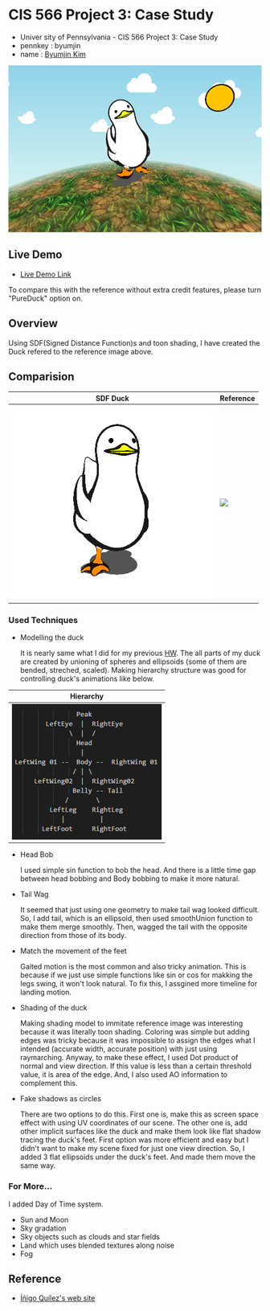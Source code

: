 # CIS 566 Project 3: Case Study

* Univer sity of Pennsylvania - CIS 566 Project 3: Case Study
* pennkey : byumjin
* name : [Byumjin Kim](https://github.com/byumjin)

![](Images/main.png)



## Live Demo

* [Live Demo Link](https://byumjin.github.io/SadDuck/)

To compare this with the reference without extra credit features, please turn "PureDuck" option on.  


## Overview

Using SDF(Signed Distance Function)s and toon shading, I have created the Duck refered to the reference image above. 


## Comparision

| SDF Duck | Reference |
| --- | --- |
| ![](Images/duck.gif) | <img src="http://i.imgur.com/0kvtMLE.gif" width="400px" /> |

### Used Techniques

- Modelling the duck

  It is nearly same what I did for my previous [HW](https://byumjin.github.io/procedural_kirby/).
  The all parts of my duck are created by unioning of spheres and ellipsoids (some of them are bended, streched, scaled).
  Making hierarchy structure was good for controlling duck's animations like below.
  
 | Hierarchy |
 | --- | 
 | ![](Images/hr.png) |

- Head Bob

  I used simple sin function to bob the head.
  And there is a little time gap between head bobbing and Body bobbing to make it more natural.

- Tail Wag

  It seemed that just using one geometry to make tail wag looked difficult.
  So, I add tail, which is an ellipsoid, then used smoothUnion function to make them merge smoothly.
  Then, wagged the tail with the opposite direction from those of its body.

- Match the movement of the feet

  Gaited motion is the most common and also tricky animation.
  This is because if we just use simple functions like sin or cos for makking the legs swing, it won't look natural.
  To fix this, I assgined more timeline for landing motion. 

- Shading of the duck

  Making shading model to immitate reference image was interesting because it was literally toon shading.
  Coloring was simple but adding edges was tricky because it was impossible to assign the edges what I intended (accurate width, accurate position) with just using raymarching.
  Anyway, to make these effect, I used Dot product of normal and view direction. If this value is less than a certain threshold value, it is area of the edge.
  And, I also used AO information to complement this.

- Fake shadows as circles

  There are two options to do this. First one is, make this as screen space effect with using UV coordinates of our scene.
  The other one is, add other implicit surfaces like the duck and make them look like flat shadow tracing the duck's feet.
  First option was more efficient and easy but I didn't want to make my scene fixed for just one view direction.
  So, I added 3 flat ellipsoids under the duck's feet. And made them move the same way.


### For More...

I added Day of Time system.

- Sun and Moon
- Sky gradation
- Sky objects such as clouds and star fields
- Land which uses blended textures along noise
- Fog

## Reference

- [Íñigo Quílez's web site](http://www.iquilezles.org/index.html)